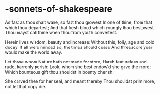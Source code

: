 # -sonnets-of-shakespeare

As fast as thou shalt wane, so fast thou growest
In one of thine, from that which thou departest;
And that fresh blood which youngly thou bestowest
Thou mayst call thine when thou from youth convertest.

Herein lives wisdom, beauty and increase:
Without this, folly, age and cold decay:
If all were minded so, the times should cease
And threescore year would make the world away.

Let those whom Nature hath not made for store,
Harsh featureless and rude, barrenly perish:
Look, whom she best endow'd she gave the more;
Which bounteous gift thou shouldst in bounty cherish:

She carved thee for her seal, and meant thereby
Thou shouldst print more, not let that copy die.
